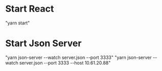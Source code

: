 # Start React
  "yarn start"

# Start Json Server
  "yarn json-server --watch server.json --port 3333"
  "yarn json-server --watch server.json --port 3333 --host 10.61.20.88"
